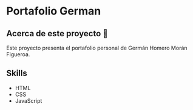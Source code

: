 # Portafolio German

## Acerca de este proyecto 🔧
Este proyecto presenta el portafolio personal de Germán Homero Morán Figueroa.
## Skills
- HTML
- CSS
- JavaScript

